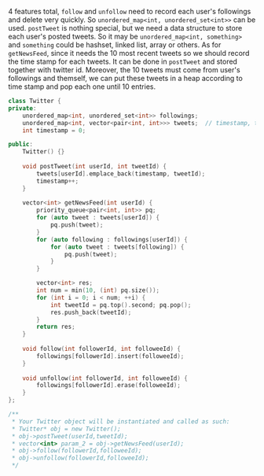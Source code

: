 4 features total, `follow` and `unfollow` need to record each user's followings and delete very quickly. So `unordered_map<int, unordered_set<int>>` can be used. `postTweet` is nothing special, but we need a data structure to store each user's posted tweets. So it may be `unordered_map<int, something>` and `something` could be hashset, linked list, array or others. As for `getNewsFeed`, since it needs the 10 most recent tweets so we should record the time stamp for each tweets. It can be done in `postTweet` and stored together with twitter id. Moreover, the 10 tweets must come from user's followings and themself, we can put these tweets in a heap according to time stamp and pop each one until 10 entries.

```cpp
class Twitter {
private:
    unordered_map<int, unordered_set<int>> followings;
    unordered_map<int, vector<pair<int, int>>> tweets;  // timestamp, tweetId
    int timestamp = 0;

public:
    Twitter() {}
    
    void postTweet(int userId, int tweetId) {
        tweets[userId].emplace_back(timestamp, tweetId);
        timestamp++;
    }
    
    vector<int> getNewsFeed(int userId) {
        priority_queue<pair<int, int>> pq;
        for (auto tweet : tweets[userId]) {
            pq.push(tweet);
        }
        for (auto following : followings[userId]) {
            for (auto tweet : tweets[following]) {
                pq.push(tweet);
            }
        }

        vector<int> res;
        int num = min(10, (int) pq.size());
        for (int i = 0; i < num; ++i) {
            int tweetId = pq.top().second; pq.pop();
            res.push_back(tweetId);
        }
        return res;
    }
    
    void follow(int followerId, int followeeId) {
        followings[followerId].insert(followeeId);
    }
    
    void unfollow(int followerId, int followeeId) {
        followings[followerId].erase(followeeId);
    }
};

/**
 * Your Twitter object will be instantiated and called as such:
 * Twitter* obj = new Twitter();
 * obj->postTweet(userId,tweetId);
 * vector<int> param_2 = obj->getNewsFeed(userId);
 * obj->follow(followerId,followeeId);
 * obj->unfollow(followerId,followeeId);
 */
```



```java

```
